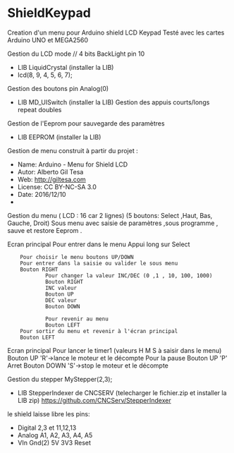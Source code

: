 # ShieldKeypad

Creation d'un menu pour Arduino shield LCD Keypad
Testé avec les cartes Arduino UNO  et MEGA2560

Gestion du LCD mode // 4 bits BackLight pin 10
* LIB LiquidCrystal  (installer  la LIB)
* lcd(8, 9, 4, 5, 6, 7);


Gestion des boutons pin  Analog(0)
* LIB MD_UISwitch (installer  la LIB)
Gestion des appuis courts/longs repeat doubles

Gestion de l'Eeprom pour sauvegarde des paramètres
* LIB EEPROM (installer  la LIB)

Gestion de menu construit à partir du projet :

 * Name:     Arduino - Menu for Shield LCD
 * Autor:    Alberto Gil Tesa
 * Web:      http://giltesa.com
 * License:  CC BY-NC-SA 3.0
 * Date:     2016/12/10
 *
 
 Gestion du menu ( LCD : 16 car 2 lignes) (5 boutons: Select ,Haut, Bas, Gauche, Droit)
 Sous menu avec saisie de paramètres ,sous programme , sauve et restore Eeprom .
 
 Ecran principal
 Pour entrer dans le menu
 Appui long sur Select
 
		Pour choisir le menu boutons UP/DOWN
		Pour entrer dans la saisie ou valider le sous menu 
		Bouton RIGHT
				Pour changer la valeur INC/DEC (0 ,1 , 10, 100, 1000)
				Bouton RIGHT	
				INC valeur 
				Bouton UP
				DEC valeur 
				Bouton DOWN
 
				Pour revenir au menu 
				Bouton LEFT
		Pour sortir du menu et revenir à l'écran principal
		Bouton LEFT

Ecran principal
Pour lancer le timer1 (valeurs H M S à saisir dans le menu)
Bouton UP   'R'->lance le moteur et le décompte
Pour la pause
Bouton UP   'P'
Arret
Bouton DOWN 'S'->stop le moteur et le décompte


 Gestion du stepper
 MyStepper(2,3);

 * LIB StepperIndexer de CNCSERV (telecharger le fichier.zip et installer la LIB zip)
 https://github.com/CNCServ/StepperIndexer
 
 le shield laisse libre les pins:
 * Digital 2,3 et 11,12,13 
 * Analog  A1, A2, A3, A4, A5
 * VIn Gnd(2) 5V 3V3 Reset
 
 

